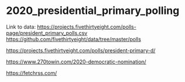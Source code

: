 # 2020_presidential_primary_polling
Link to data: https://projects.fivethirtyeight.com/polls-page/president_primary_polls.csv
https://github.com/fivethirtyeight/data/tree/master/polls

https://projects.fivethirtyeight.com/polls/president-primary-d/


https://www.270towin.com/2020-democratic-nomination/

https://fetchrss.com/
